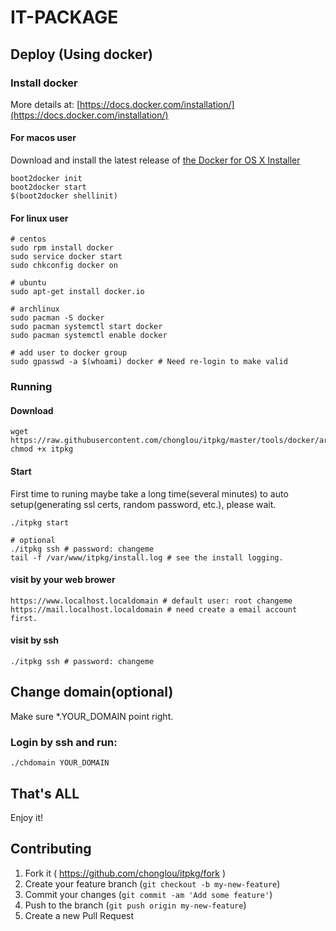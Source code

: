 IT-PACKAGE
======================

## Deploy (Using docker)

### Install docker

More details at: [https://docs.docker.com/installation/](https://docs.docker.com/installation/)

#### For macos user
Download and install the latest release of [the Docker for OS X Installer](https://github.com/boot2docker/osx-installer/releases/latest)

    boot2docker init
    boot2docker start
    $(boot2docker shellinit)

#### For linux user

    # centos
    sudo rpm install docker
    sudo service docker start
    sudo chkconfig docker on

    # ubuntu
    sudo apt-get install docker.io

    # archlinux
    sudo pacman -S docker
    sudo pacman systemctl start docker
    sudo pacman systemctl enable docker

    # add user to docker group
    sudo gpasswd -a $(whoami) docker # Need re-login to make valid

### Running

#### Download
    wget https://raw.githubusercontent.com/chonglou/itpkg/master/tools/docker/arch/itpkg
    chmod +x itpkg

#### Start
First time to runing maybe take a long time(several minutes) to auto setup(generating ssl certs, random password, etc.), please wait.


    ./itpkg start

    # optional
    ./itpkg ssh # password: changeme
    tail -f /var/www/itpkg/install.log # see the install logging.

#### visit by your web brower

    https://www.localhost.localdomain # default user: root changeme
    https://mail.localhost.localdomain # need create a email account first.

#### visit by ssh

    ./itpkg ssh # password: changeme

## Change domain(optional)
Make sure *.YOUR_DOMAIN point right.

### Login by ssh and run:

    ./chdomain YOUR_DOMAIN
    

## That's ALL
Enjoy it!

## Contributing

1. Fork it ( https://github.com/chonglou/itpkg/fork )
2. Create your feature branch (`git checkout -b my-new-feature`)
3. Commit your changes (`git commit -am 'Add some feature'`)
4. Push to the branch (`git push origin my-new-feature`)
5. Create a new Pull Request


